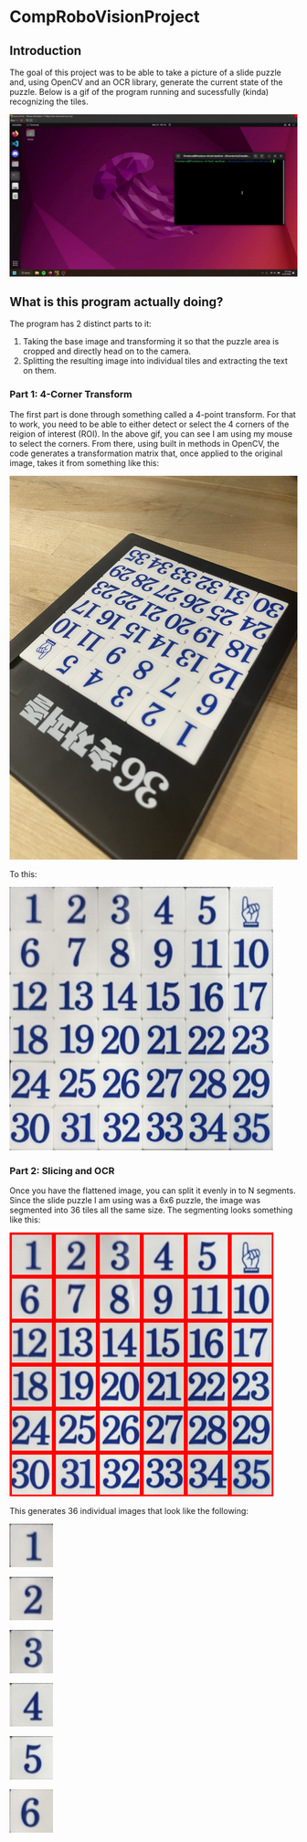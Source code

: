 # CompRoboVisionProject

## Introduction

The goal of this project was to be able to take a picture of a slide puzzle and, using OpenCV and an OCR library, generate the current state of the puzzle. Below is a gif of the program running and sucessfully (kinda) recognizing the tiles.

![Program Running](assets/run.gif)

## What is this program actually doing?

The program has 2 distinct parts to it:
1. Taking the base image and transforming it so that the puzzle area is cropped and directly head on to the camera.
2. Splitting the resulting image into individual tiles and extracting the text on them.

### Part 1: 4-Corner Transform

The first part is done through something called a 4-point transform. For that to work, you need to be able to either detect or select the 4 corners of the reigion of interest (ROI). In the above gif, you can see I am using my mouse to select the corners. From there, using built in methods in OpenCV, the code generates a transformation matrix that, once applied to the original image, takes it from something like this:

![Original Image](images/IMG_1090.jpg)

To this:

![Processed Image](assets/flattened.png)

### Part 2: Slicing and OCR

Once you have the flattened image, you can split it evenly in to N segments. Since the slide puzzle I am using was a 6x6 puzzle, the image was segmented into 36 tiles all the same size. The segmenting looks something like this:

![Slices](assets/split_lines.png)

This generates 36 individual images that look like the following:

![1](assets/1.png)

![2](assets/2.png)

![3](assets/3.png)

![4](assets/4.png)

![5](assets/5.png)

![6](assets/6.png)